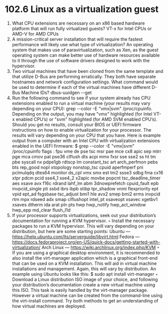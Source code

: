 # 102.6 Linux as a virtualization guest

1. What CPU extensions are necessary on an x86 based hardware platform that will run fully
virtualized guests?
VT-x for Intel CPUs or AMD-V for AMD CPUs
2. A mission-critical server installation that will require the fastest performance will likely use
what type of virtualization?
An operating system that makes use of paravirtualization, such as Xen, as the guest operating
system can make better use of hardware resources available to it through the use of software
drivers designed to work with the hypervisor.
3. Two virtual machines that have been cloned from the same template and that utilize D-Bus are
performing erratically. They both have separate hostnames and network configuration
settings. What command would be used to determine if each of the virtual machines have
different D-Bus Machine IDs?
dbus-uuidgen --get
1. Run the following command to see if your system already has CPU extensions enabled to run a
virtual machine (your results may vary depending on your CPU): grep --color -E
"vmx|svm" /proc/cpuinfo. Depending on the output, you may have "vmx" highlighted (for
Intel VT-x enabled CPU’s) or "svm" highlighted (for AMD SVM enabled CPU’s). Should you get no
results, consult your BIOS or UEFI firmware instructions on how to enable virtualization for
your processor.
The results will vary depending on your CPU that you have. Here is example output from a
computer with an Intel CPU with virtualization extensions enabled in the UEFI firmware:
$ grep --color -E "vmx|svm" /proc/cpuinfo
flags : fpu vme de pse tsc msr pae mce cx8 apic sep mtrr pge mca cmov pat pse36
clflush dts acpi mmx fxsr sse sse2 ss ht tm pbe syscall nx pdpe1gb rdtscp lm constant_tsc
art arch_perfmon pebs bts rep_good nopl xtopology nonstop_tsc cpuid aperfmperf pni
pclmulqdq dtes64 monitor ds_cpl vmx smx est tm2 ssse3 sdbg fma cx16 xtpr pdcm pcid sse4_1
sse4_2 x2apic movbe popcnt tsc_deadline_timer aes xsave avx f16c rdrand lahf_lm abm
3dnowprefetch cpuid_fault epb invpcid_single pti ssbd ibrs ibpb stibp tpr_shadow vnmi
flexpriority ept vpid ept_ad fsgsbase tsc_adjust bmi1 hle avx2 smep bmi2 erms invpcid rtm
mpx rdseed adx smap clflushopt intel_pt xsaveopt xsavec xgetbv1 xsaves dtherm ida arat
pln pts hwp hwp_notify hwp_act_window hwp_epp md_clear flush_l1d
2. If your processor supports virtualizations, seek out your distribution’s documentation for
running a KVM hypervisor.
◦ Install the necessary packages to run a KVM hypervisor.
This will vary depending on your distribution, but here are some starting points:
Ubuntu — https://help.ubuntu.com/lts/serverguide/libvirt.html
Fedora — https://docs.fedoraproject.org/en-US/quick-docs/getting-started-with-virtualization/
Arch Linux — https://wiki.archlinux.org/index.php/KVM
◦ If you are using a graphical desktop environment, it is recommended to also install the
virt-manager application which is a graphical front-end that can be used on a KVM
installation. This will aid in virtual machine installations and management.
Again, this will vary by distribution. An example using Ubuntu looks like this:
$ sudo apt install virt-manager
◦ Download a Linux distribution ISO image of your choice, and following your distribution’s
documentation create a new virtual machine using this ISO.
This task is easily handled by the virt-manager package. However a virtual machine can
be created from the command-line using the virt-install command. Try both methods to
get an understanding of how virtual machines are deployed.